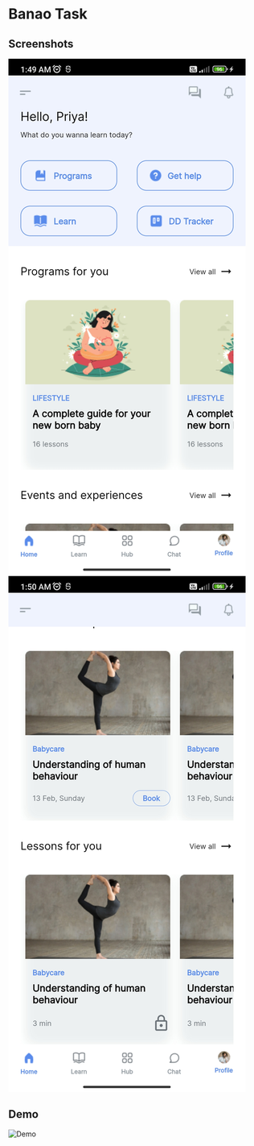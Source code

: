 # Banao Task

## Screenshots

![Screenshot 1](/Screenshot1.jpg)
![Screenshot 2](/Screenshot2.jpg)

## Demo

![Demo](https://drive.google.com/file/d/1mYhD-_zYXJTmnWRXDeBeSrdvnkiIBYXV/view?usp=sharing)
